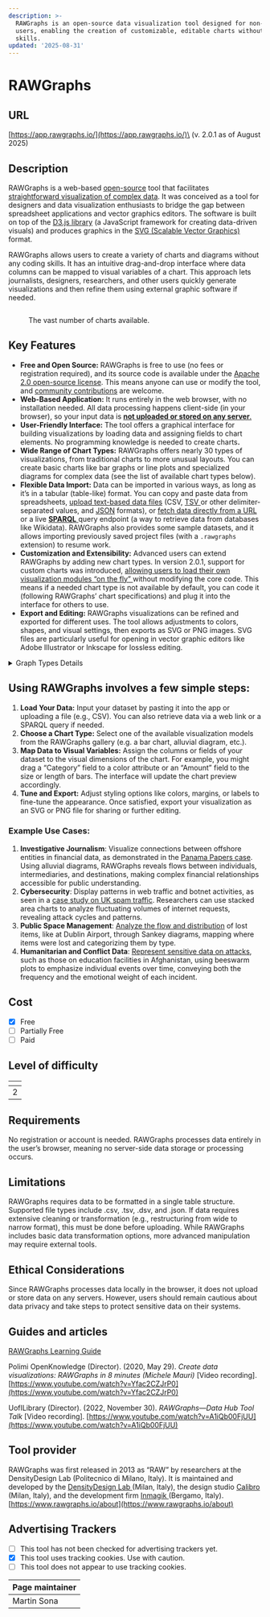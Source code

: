 ```yaml
---
description: >-
  RAWGraphs is an open-source data visualization tool designed for non-technical
  users, enabling the creation of customizable, editable charts without coding
  skills.
updated: '2025-08-31'
---
```


# RAWGraphs

## URL

[https://app.rawgraphs.io/](https://app.rawgraphs.io/)\
(v. 2.0.1 as of August 2025)

## Description

RAWGraphs is a web-based [open-source](https://github.com/rawgraphs/rawgraphs-app) tool that facilitates [straightforward visualization of complex data](https://www.rawgraphs.io/about). It was conceived as a tool for designers and data visualization enthusiasts to bridge the gap between spreadsheet applications and vector graphics editors​. The software is built on top of the [D3.js library](https://d3js.org/) (a JavaScript framework for creating data-driven visuals) and produces graphics in the [SVG (Scalable Vector Graphics)](https://de.wikipedia.org/wiki/Scalable_Vector_Graphics) format​.&#x20;

RAWGraphs allows users to create a variety of charts and diagrams without any coding skills. It has an intuitive drag-and-drop interface where data columns can be mapped to visual variables of a chart. This approach lets journalists, designers, researchers, and other users quickly generate visualizations and then refine them using external graphic software if needed​.

<figure><img src=".gitbook/assets/image.png" alt=""><figcaption><p>The vast number of charts available.</p></figcaption></figure>

## Key Features

* **Free and Open Source:** RAWGraphs is free to use (no fees or registration required), and its source code is available under the [Apache 2.0 open-source license](https://github.com/rawgraphs/rawgraphs-app). This means anyone can use or modify the tool, and [community contributions](https://www.rawgraphs.io/learning/what-is-rawgraphs-our-approach-to-data-visualization) are welcome.
* **Web-Based Application:** It runs entirely in the web browser, with no installation needed. All data processing happens client-side (in your browser), so your input data is [**not uploaded or stored on any server**​.](https://www.rawgraphs.io/learning/how-to-load-and-format-your-data-for-rawgraphs)&#x20;
* **User-Friendly Interface:** The tool offers a graphical interface for building visualizations by loading data and assigning fields to chart elements. No programming knowledge is needed to create chart&#x73;**.**
* **Wide Range of Chart Types:** RAWGraphs offers nearly 30 types of visualizations, from traditional charts to more unusual layouts​. You can create basic charts like bar graphs or line plots and specialized diagrams for complex data (see the list of available chart types below).
* **Flexible Data Import:** Data can be imported in various ways, as long as it’s in a tabular (table-like) format. You can copy and paste data from spreadsheets, [upload text-based data files](https://www.rawgraphs.io/learning/how-to-load-and-format-your-data-for-rawgraphs) (CSV, [TSV ](https://en.wikipedia.org/wiki/Tab-separated_values)or other delimiter-separated values, and [JSON](https://en.wikipedia.org/wiki/JSON) formats)​, or [fetch data directly from a URL](https://www.rawgraphs.io/learning/how-to-load-and-format-your-data-for-rawgraphs) or a live [**SPARQL** ](https://en.wikipedia.org/wiki/SPARQL)query endpoint (a way to retrieve data from databases like Wikidata). RAWGraphs also provides some sample datasets, and it allows importing previously saved project files (with a `.rawgraphs` extension) to resume work.
* **Customization and Extensibility:** Advanced users can extend RAWGraphs by adding new chart types. In version 2.0.1, support for custom charts was introduced, [allowing users to load their own visualization modules “on the fly” ](https://www.rawgraphs.io/post/rawgraphs-updates-with-version-2-0-1)without modifying the core code​. This means if a needed chart type is not available by default, you can code it (following RAWGraphs’ chart specifications) and plug it into the interface for others to use.
* **Export and Editing:** RAWGraphs visualizations can be refined and exported for different uses. The tool allows adjustments to colors, shapes, and visual settings, then exports as SVG or PNG images. SVG files are particularly useful for opening in vector graphic editors like Adobe Illustrator or Inkscape for lossless editing.

<details>

<summary>Graph Types Details</summary>

**Comparison:**

* **Bar Chart** – Uses rectangular bars (vertical or horizontal) to compare values across categories, with bar length proportional to the value (​[en.wikipedia.org](https://en.wikipedia.org/wiki/Bar_chart)). This chart highlights differences between discrete categories, making it easy to compare magnitudes side by side.
* [**Multiset (Grouped) Bar Chart**](https://plotset.com/blog/create-bar-charts) – A clustered bar chart that presents multiple bars side-by-side for each category, allowing comparison of sub-categories within each group​. Each group of bars represents a category, and each bar in the group is a sub-category, facilitating comparisons both within and across categories.
* [**Line Chart**](https://www.investopedia.com/terms/l/linechart.asp) – Plots data points connected by lines to show trends or changes over continuous intervals (often time)​. It’s commonly used to compare how one or more series evolve over time, emphasizing the pattern or trend of the data rather than individual values.
* [**Radar Chart**](https://datavizproject.com/data-type/radar-diagram/) – Displays multivariate data on multiple axes starting from the same center point, with data points connected to form a polygon​. It allows comparison of multiple quantitative variables for one or more entities; for example, comparing several individuals’ performance across a set of metrics on a single radial chart.
* [**Slope Graph**](https://seeingdata.org/taketime/inside-the-chart-slope-graph/) – Connects two data points (e.g. two time periods) for each category with a line to emphasize the change (slope)​. It is essentially a “before-and-after” comparison showing increases or decreases for multiple items between two conditions, highlighting relative changes clearly.
* [**Bump Chart**](https://blog.dailydoseofds.com/p/visualise-the-change-in-rank-over) – Shows rank or order changes over time by drawing lines for each item across different time points (with the vertical position indicating rank)​. This chart is useful for comparing how the relative standing of items (e.g. team rankings, category positions) shifts between time periods.
* [**Gantt Chart**](https://opentext.ku.edu/teams/chapter/gantt-chart/) – A type of bar chart used for schedules, listing tasks on the vertical axis and time on the horizontal axis​. Each task is represented by a horizontal bar spanning its start to end time, making it easy to compare durations and timelines of tasks within a project schedule.

**Distribution:**

* [**Scatter Plot**](https://www.westga.edu/academics/research/vrc/assets/docs/scatterplots_and_correlation_notes.pdf) **(**[**Bubble Chart**](https://en.wikipedia.org/wiki/Bubble_chart)**)** – Plots individual data points on two axes to display the joint distribution of two variables​. Each point’s position shows values of one variable vs. the other, revealing patterns, correlations, or clustering (and sometimes point size or color encodes additional dimensions).
* [**Beeswarm Plot**](https://r-graph-gallery.com/beeswarm.html) – A one-dimensional scatter plot (like a strip chart) where points are jittered and packed to avoid overlap​. It displays the distribution of a single variable (or one per category) by showing each data point, with the density indicated by how tightly the points cluster (wider sections indicate more data frequency).
* [**Box Plot**](https://www.atlassian.com/data/charts/box-plot-complete-guide) – Uses a box and “whiskers” to summarize a distribution’s center and spread. The box spans the interquartile range (middle 50% of data) with a line for the median, and whiskers (with potential dots for outliers) extend to show the overall range, giving a quick view of median, variability, and outliers of one or more groups.
* [**Violin Plot**](https://www.atlassian.com/data/charts/violin-plot-complete-guide) – Combines aspects of a box plot and a kernel density plot to show distribution. It displays the density of the data at different values (wider sections mean more frequent values) for one or more groups, usually mirrored symmetrically, while often also indicating median and quartiles inside the “violin.”
* [**Histogram**](https://en.wikipedia.org/wiki/Histogram) **(**[**Hexagonal Binning**](https://www.kwanlin.com/docs/domains/data-visualization/hexbin-plot/)**)** – Groups continuous bivariate data into hexagon bins, visualizing the density of points in a scatterplot. In RAWGraphs, hexagonal binning aggregates many data points into hexagon cells and uses color or size to indicate the number of observations in each, revealing the distribution pattern and concentration areas in two-dimensional data without overplotting.
* [**Contour Plot**](https://www.itl.nist.gov/div898/handbook/eda/section3/contour.htm) – Depicts density or frequency in a two-variable distribution using contour lines (or colored bands) connecting points of equal value​. It’s like a topographic map for data: often used to show the density of observations in a scatter (with smooth curves encircling high-density regions), allowing one to see where values concentrate.
* [**Horizon Graph**](https://digitaldatastories.it/2022/12/27/socioviz-rawgraphs-what-a-combo/) – A compressed time-series area chart that layers bands of color to show a quantitative variable’s distribution over time​. The area under the line is split into bands (often with positive and negative values layered and color-coded), effectively stacking portions to allow comparison of peaks and valleys in a more compact space while still conveying the data’s variation over a continuous interval.
* [**Convex Hull Plot**](https://graphica.app/catalogue/convex-hull) – Encloses scattered data points for each category within a convex polygon (hull) to highlight the group’s span. The convex hull is the smallest convex shape containing all points of a group​ so this chart shows the overall area or spread of each cluster in a scatterplot, aiding visual separation of clusters or categories by outlining their boundaries.
* [**Voronoi Diagram**](https://en.wikipedia.org/wiki/Voronoi_diagram) – Partitioning of the plane into regions based on distance to a set of seed points (data points)​. Each data point has a corresponding cell that contains all locations closer to that point than to any other; as a visualization, a Voronoi diagram can reveal the influence area of each point and the spatial distribution structure (often used to analyze proximity or clustering in spatial data).

**Relationship:**

* [**Arc Diagram**](https://digitaldatastories.it/2022/12/27/socioviz-rawgraphs-what-a-combo/) – Displays pairwise relationships among a set of items with arcs connecting related nodes along a line​. The items (nodes) are laid out along a single axis, and connections between them are drawn as curved lines (arches) above or below the axis; this format highlights relationships (like links in a network or sequence) while maintaining a linear order of nodes.
* [Chord Chart ](https://en.wikipedia.org/wiki/Chord_diagram_\(information_visualization\))– Shows inter-relationships between categories using a circular layout​. Categories are arranged around a circle, and flows or connections between them are drawn as ribbons (chords) connecting the circle’s circumference; the width or size of each chord is proportional to the value or intensity of the relationship, making it useful for visualizing complex networks or flow between multiple groups.
* [**Parallel Coordinates**](https://en.wikipedia.org/wiki/Parallel_coordinates) – Plots high-dimensional data as lines crossing multiple parallel axes (one for each variable)​. Each record in the dataset is represented by a polyline that intersects each vertical axis at the position corresponding to its value for that variable, allowing analysts to observe relationships, patterns, or clusters across many variables simultaneously (for example, seeing if high values in one dimension correspond to low or high values in another).
* [**Circular Dendrogram**](https://blogs.library.unt.edu/digital-scholarship/2017/05/18/raw-data-visualization-dendrograms/) – A radial tree diagram for hierarchical data (a tree drawn in a circle)​. It starts with a root in the center and branches outward in concentric rings; each ring represents the next level of the hierarchy. This shows parent–child relationships in a hierarchy, like a cluster or taxonomy, in a compact circular form, useful for visualizing organizational structures or clustered data groups.
* [**Cluster Dendrogram (Linear)**](https://blogs.library.unt.edu/digital-scholarship/2017/05/18/raw-data-visualization-dendrograms/) – A traditional tree diagram that displays hierarchical relationships with a rooted tree structure (drawn top-down or left-to-right)​. Each merge or branch represents a grouping of similar items, so you can trace how individual elements join into clusters. This chart is used to illustrate classifications or cluster analysis results, emphasizing the relationship and distances between groups.
* [**Matrix Plot**](https://fastercapital.com/content/Visualization-Techniques--Matrix-Plots--Visualizing-Data-Relationships-in-Grids.html) – Uses a grid of cells to represent relationships between two sets of categories (or a pair of variables), often with color indicating the strength or value of the relationship. For example, an adjacency matrix or correlation matrix can be shown as a matrix plot, where rows and columns correspond to categories and the cell color or intensity encodes the relationship value. This provides a bird’s-eye view of all pairwise relationships in a dataset, uncovering patterns such as clusters or correlations (darker or differently colored cells signal stronger relationships)​.

**Composition:**

* [**Pie Chart**](https://act-on.com/learn/blog/data-visualization-101-how-to-make-better-pie-charts-and-bar-graphs/) – A circular chart divided into slices where each slice represents a part of the whole​. The size of each slice is proportional to its percentage of the total, making this chart ideal for showing how a whole is split among different categories (e.g. market share distribution).
* [**Stacked Bar Chart**](https://plotset.com/blog/create-bar-charts) – Shows parts of a whole by stacking sub-category values within a single bar for each category​. Each bar is divided into color-coded segments for each sub-component, so the full length of the bar represents the total, while segment lengths show each component’s contribution. This lets you compare both the overall totals across categories and the breakdown of those totals by sub-category.
* [**Streamgraph** ](https://digitaldatastories.it/2022/12/27/socioviz-rawgraphs-what-a-combo/)– A variant of a stacked area chart with a flowing, organic shape (often centered baseline) used to show how a total is composed over time​. Multiple time-series (categories) are stacked on top of each other, but typically around a central axis, creating a “stream” appearance. It visualizes the changing contributions of categories over a continuous dimension (like time), highlighting both the overall trend and the share of each component in the total at any point.
* [**Sunburst Diagram**](https://datavizproject.com/data-type/sunburst-diagram/) – A radial space-filling chart for hierarchical data depicted with concentric rings​. Each ring represents a level of the hierarchy, with the innermost circle as the top level (root) and outer rings as deeper levels. Each segment’s size shows its value proportion within its parent category. This chart reveals the composition of each branch of a hierarchy and how they contribute to the whole, in a visually compact form.
* [**Treemap**](https://www.nngroup.com/articles/treemaps/) – Displays hierarchical data as a set of nested rectangles, where each rectangle’s area is proportional to a value​. Categories are represented by rectangles, and subcategories nest inside their parent’s rectangle. The size (and often color) of each rectangle conveys the quantitative weight of each node in the hierarchy. Treemaps make efficient use of space to show parts-to-whole at multiple levels, useful for spotting large vs. small contributors in complex hierarchies.
* [**Circle Packing**](https://www.ibm.com/docs/en/watsonx/saas?topic=types-circle-packing-charts) – Similar to a treemap but uses nested circles to represent a hierarchy​. Each circle contains smaller circles representing subcategories; the area of each circle reflects the value of that item. This gives a packed bubble-like visualization of composition, emphasizing inclusion (each smaller circle is part of a larger circle) and making it easy to see hierarchical groupings, though less space-efficient than treemaps.

**Flow:**

* [**Sankey Diagram**](https://plotly.com/julia/sankey-diagram/) – A flow diagram that visualizes the movement of quantities between stages or categories, using arrows whose width is proportional to the flow volume​. It often shows inputs and outputs of a process (or transformations from one set of categories to another), with the thickness of the bands emphasizing the magnitude of the flow. This helps track how a whole breaks down into parts as it moves through a system (e.g. energy or money transfers).
* [**Alluvial Diagram**](https://digitaldatastories.it/2022/12/27/socioviz-rawgraphs-what-a-combo/) – A type of flow chart that focuses on changes in group composition over time or between states. Categories at different stages (or time points) are connected by ribbons whose width is proportional to the quantity flowing between them. It highlights how elements merge or split as they progress, visually linking categorical variables or time steps. Alluvial diagrams are great for seeing how groups evolve (e.g. how people migrate between different categories across years), with the curved flows making it easy to follow the path of each portion of the data.

**Sources:** RAWGraphs official documentation and tutorials, as well as data visualization references​. (All chart definitions above are based on the latest RAWGraphs 2.x chart types and commonly accepted descriptions of each chart).

</details>



## Using RAWGraphs involves a few simple steps:

1. **Load Your Data:** Input your dataset by pasting it into the app or uploading a file (e.g., CSV). You can also retrieve data via a web link or a SPARQL query if needed.
2. **Choose a Chart Type:** Select one of the available visualization models from the RAWGraphs gallery (e.g. a bar chart, alluvial diagram, etc.).
3. **Map Data to Visual Variables:** Assign the columns or fields of your dataset to the visual dimensions of the chart. For example, you might drag a “Category” field to a color attribute or an “Amount” field to the size or length of bars. The interface will update the chart preview accordingly.
4. **Tune and Export:** Adjust styling options like colors, margins, or labels to fine-tune the appearance. Once satisfied, export your visualization as an SVG or PNG file for sharing or further editing​.&#x20;

### **Example Use Cases**:

1. **Investigative Journalism**: Visualize connections between offshore entities in financial data, as demonstrated in the [Panama Papers case](https://www.rawgraphs.io/gallery/the-belgians-in-the-panama-papers). Using alluvial diagrams, RAWGraphs reveals flows between individuals, intermediaries, and destinations, making complex financial relationships accessible for public understanding.
2. **Cybersecurity**: Display patterns in web traffic and botnet activities, as seen in a [case study on UK spam traffic](https://www.behance.net/gallery/37500391/WIRED-UK-The-Rise-and-Fall-of-the-UKs-Biggest-Spammer). Researchers can use stacked area charts to analyze fluctuating volumes of internet requests, revealing attack cycles and patterns.
3. **Public Space Management**: [Analyze the flow and distribution](https://www.rawgraphs.io/gallery/objects-left-behind) of lost items, like at Dublin Airport, through Sankey diagrams, mapping where items were lost and categorizing them by type.
4. **Humanitarian and Conflict Data**: [Represent sensitive data on attacks](https://www.rawgraphs.io/gallery/emergency-afghanistan20), such as those on education facilities in Afghanistan, using beeswarm plots to emphasize individual events over time, conveying both the frequency and the emotional weight of each incident.

## Cost

* [x] Free
* [ ] Partially Free
* [ ] Paid

## Level of difficulty

<table><thead><tr><th data-type="rating" data-max="5"></th></tr></thead><tbody><tr><td>2</td></tr></tbody></table>

## Requirements

No registration or account is needed. RAWGraphs processes data entirely in the user’s browser, meaning no server-side data storage or processing occurs.

## Limitations

RAWGraphs requires data to be formatted in a single table structure. Supported file types include .csv, .tsv, .dsv, and .json. If data requires extensive cleaning or transformation (e.g., restructuring from wide to narrow format), this must be done before uploading. While RAWGraphs includes basic data transformation options, more advanced manipulation may require external tools.

## Ethical Considerations

Since RAWGraphs processes data locally in the browser, it does not upload or store data on any servers. However, users should remain cautious about data privacy and take steps to protect sensitive data on their systems.

## Guides and articles

[RAWGraphs Learning Guide](https://www.rawgraphs.io/learning)

Polimi OpenKnowledge (Director). (2020, May 29). _Create data visualizations: RAWGraphs in 8 minutes (Michele Mauri)_ \[Video recording]. [https://www.youtube.com/watch?v=Yfac2CZJrP0](https://www.youtube.com/watch?v=Yfac2CZJrP0)

UofILibrary (Director). (2022, November 30). _RAWGraphs—Data Hub Tool Talk_ \[Video recording]. [https://www.youtube.com/watch?v=A1iQb00FjUU](https://www.youtube.com/watch?v=A1iQb00FjUU)

## Tool provider

RAWGraphs was first released in 2013 as “RAW” by researchers at the DensityDesign Lab (Politecnico di Milano, Italy). It is maintained and developed by the [DensityDesign Lab ](https://densitydesign.org/)(Milan, Italy), the design studio [Calibro](https://calib.ro/) (Milan, Italy), and the development firm [Inmagik ](https://inmagik.com/)(Bergamo, Italy)​. [https://www.rawgraphs.io/about](https://www.rawgraphs.io/about)

## Advertising Trackers

* [ ] This tool has not been checked for advertising trackers yet.
* [x] This tool uses tracking cookies. Use with caution.
* [ ] This tool does not appear to use tracking cookies.

| Page maintainer |
| --------------- |
| Martin Sona     |
